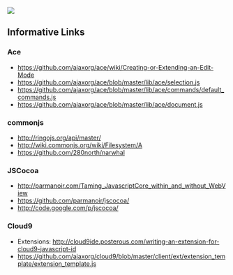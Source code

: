 ![](https://img.skitch.com/20110828-e6a2sk5mqewpfnxb3eeuef112d.png)

## Informative Links

### Ace

* https://github.com/ajaxorg/ace/wiki/Creating-or-Extending-an-Edit-Mode
* https://github.com/ajaxorg/ace/blob/master/lib/ace/selection.js
* https://github.com/ajaxorg/ace/blob/master/lib/ace/commands/default_commands.js
* https://github.com/ajaxorg/ace/blob/master/lib/ace/document.js

### commonjs

* http://ringojs.org/api/master/
* http://wiki.commonjs.org/wiki/Filesystem/A
* https://github.com/280north/narwhal

### JSCocoa

* http://parmanoir.com/Taming_JavascriptCore_within_and_without_WebView
* https://github.com/parmanoir/jscocoa/
* http://code.google.com/p/jscocoa/

### Cloud9

* Extensions: http://cloud9ide.posterous.com/writing-an-extension-for-cloud9-javascript-id
* https://github.com/ajaxorg/cloud9/blob/master/client/ext/extension_template/extension_template.js


